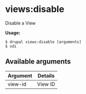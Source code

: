 # views:disable
Disable a View

**Usage:**
```
$ drupal views:disable [arguments] 
$ vdi  
```

## Available arguments
Argument | Details
---------|-------------
view-id | View ID
